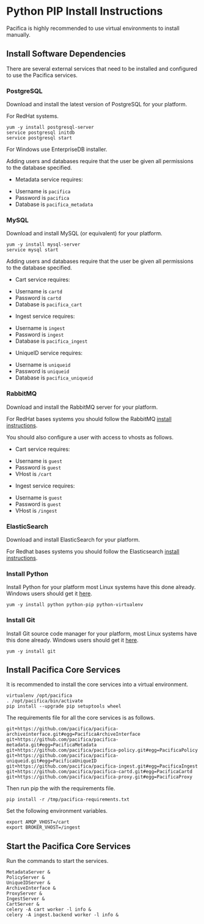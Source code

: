 # Python PIP Install Instructions

Pacifica is highly recommended to use virtual environments to install manually.

## Install Software Dependencies

There are several external services that need to be installed and configured to use the Pacifica services.

### PostgreSQL

Download and install the latest version of PostgreSQL for your platform.

For RedHat systems.

```
yum -y install postgresql-server
service postgresql initdb
service postgresql start
```

For Windows use EnterpriseDB installer.

Adding users and databases require that the user be given all permissions to
the database specified.

 * Metadata service requires:
  - Username is `pacifica`
  - Password is `pacifica`
  - Database is `pacifica_metadata`

### MySQL

Download and install MySQL (or equivalent) for your platform.

```
yum -y install mysql-server
service mysql start
```

Adding users and databases require that the user be given all permissions to
the database specified.

 * Cart service requires:
  - Username is `cartd`
  - Password is `cartd`
  - Database is `pacifica_cart`
 * Ingest service requires:
  - Username is `ingest`
  - Password is `ingest`
  - Database is `pacifica_ingest`
 * UniqueID service requires:
  - Username is `uniqueid`
  - Password is `uniqueid`
  - Database is `pacifica_uniqueid`

### RabbitMQ

Download and install the RabbitMQ server for your platform.

For RedHat bases systems you should follow the RabbitMQ
[install instructions](https://www.rabbitmq.com/install-rpm.html).

You should also configure a user with access to vhosts as follows.

 * Cart service requires:
  - Username is `guest`
  - Password is `guest`
  - VHost is `/cart`
 * Ingest service requires:
  - Username is `guest`
  - Password is `guest`
  - VHost is `/ingest`

### ElasticSearch

Download and install ElasticSearch for your platform.

For Redhat bases systems you should follow the Elasticsearch
[install instructions](https://www.elastic.co/guide/en/elasticsearch/reference/current/rpm.html).


### Install Python

Install Python for your platform most Linux systems have this done already.
Windows users should get it [here](https://www.python.org/downloads/).

```
yum -y install python python-pip python-virtualenv
```

### Install Git

Install Git source code manager for your platform, most Linux systems have
this done already. Windows users should get it [here](https://git-scm.com/downloads).

```
yum -y install git
```

## Install Pacifica Core Services

It is recommended to install the core services into a virtual environment.

```
virtualenv /opt/pacifica
. /opt/pacifica/bin/activate
pip install --upgrade pip setuptools wheel
```

The requirements file for all the core services is as follows.

```
git+https://github.com/pacifica/pacifica-archiveinterface.git#egg=PacificaArchiveInterface
git+https://github.com/pacifica/pacifica-metadata.git#egg=PacificaMetadata
git+https://github.com/pacifica/pacifica-policy.git#egg=PacificaPolicy
git+https://github.com/pacifica/pacifica-uniqueid.git#egg=PacificaUniqueID
git+https://github.com/pacifica/pacifica-ingest.git#egg=PacificaIngest
git+https://github.com/pacifica/pacifica-cartd.git#egg=PacificaCartd
git+https://github.com/pacifica/pacifica-proxy.git#egg=PacificaProxy
```

Then run pip the with the requirements file.

```
pip install -r /tmp/pacifica-requirements.txt
```

Set the following environment variables.

```
export AMQP_VHOST=/cart
export BROKER_VHOST=/ingest
```

## Start the Pacifica Core Services

Run the commands to start the services.

```
MetadataServer &
PolicyServer &
UniqueIDServer &
ArchiveInterface &
ProxyServer &
IngestServer &
CartServer &
celery -A cart worker -l info &
celery -A ingest.backend worker -l info &
```
